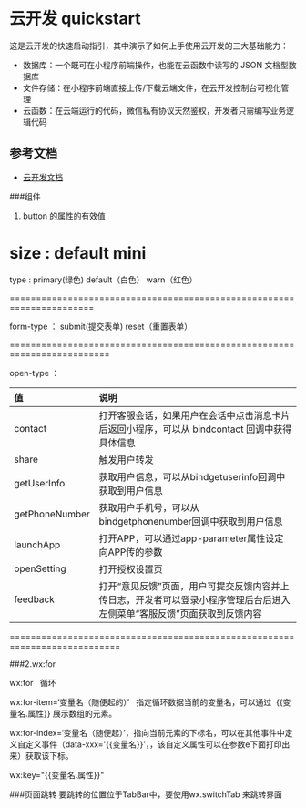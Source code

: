 # 云开发 quickstart

这是云开发的快速启动指引，其中演示了如何上手使用云开发的三大基础能力：

- 数据库：一个既可在小程序前端操作，也能在云函数中读写的 JSON 文档型数据库
- 文件存储：在小程序前端直接上传/下载云端文件，在云开发控制台可视化管理
- 云函数：在云端运行的代码，微信私有协议天然鉴权，开发者只需编写业务逻辑代码

## 参考文档

- [云开发文档](https://developers.weixin.qq.com/miniprogram/dev/wxcloud/basis/getting-started.html)

###组件

1. button 的属性的有效值

size :  default    mini
=======================================================================

type : primary(绿色)    default（白色）   warn（红色）

======================================================================

form-type ： submit(提交表单)    reset（重置表单）

=========================================================================

open-type ： 

| 值 | 说明 |
|:-|:-|
|  contact |  打开客服会话，如果用户在会话中点击消息卡片后返回小程序，可以从 bindcontact 回调中获得具体信息 |
| share	 |  触发用户转发 |
|  getUserInfo |  获取用户信息，可以从bindgetuserinfo回调中获取到用户信息 |
|  getPhoneNumber | 	获取用户手机号，可以从bindgetphonenumber回调中获取到用户信息 |
|  launchApp |  打开APP，可以通过app-parameter属性设定向APP传的参数 |
|  openSetting  |  打开授权设置页 |
|  feedback |  打开“意见反馈”页面，用户可提交反馈内容并上传日志，开发者可以登录小程序管理后台后进入左侧菜单“客服反馈”页面获取到反馈内容 |
 
===========================================================================

###2.wx:for

wx:for   循环

wx:for-item=‘变量名（随便起的）’   指定循环数据当前的变量名，可以通过  {{变量名.属性}} 展示数组的元素。

wx:for-index=‘变量名（随便起）’，指向当前元素的下标名，可以在其他事件中定义自定义事件（data-xxx='{{变量名}}'，，该自定义属性可以在参数e下面打印出来）获取该下标。

wx:key="{{变量名.属性}}"

###页面跳转
要跳转的位置位于TabBar中，要使用wx.switchTab 来跳转界面
